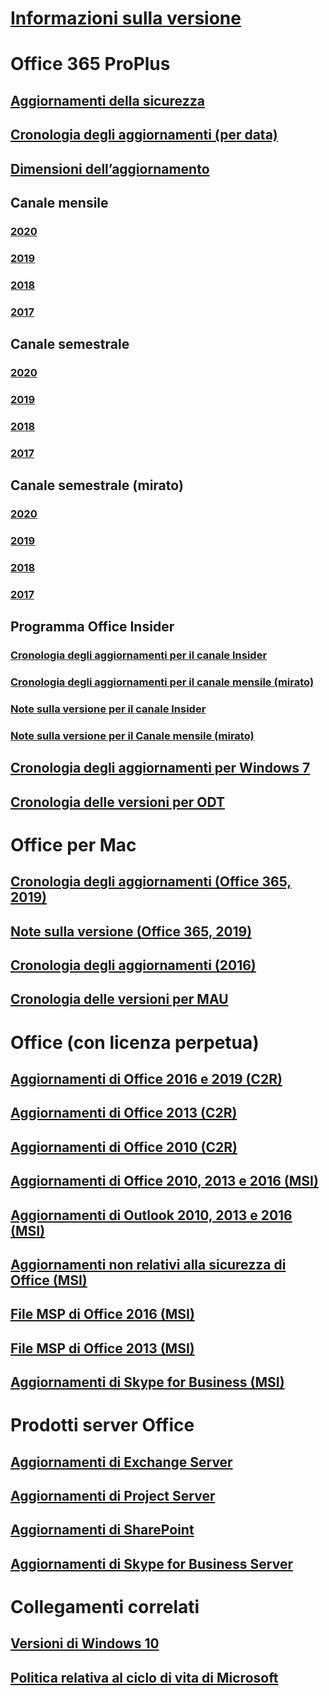 # [Informazioni sulla versione](release-notes-office365-proplus.md)
# Office 365 ProPlus
## [Aggiornamenti della sicurezza](office365-proplus-security-updates.md)
## [Cronologia degli aggiornamenti (per data)](update-history-office365-proplus-by-date.md)
## [Dimensioni dell’aggiornamento](download-sizes-office365-proplus-updates.md)

## Canale mensile
### [2020](monthly-channel-2020.md)
### [2019](monthly-channel-2019.md)
### [2018](monthly-channel-2018.md)
### [2017](monthly-channel-2017.md)

## Canale semestrale
### [2020](semi-annual-channel-2020.md)
### [2019](semi-annual-channel-2019.md)
### [2018](semi-annual-channel-2018.md)
### [2017](semi-annual-channel-2017.md)

## Canale semestrale (mirato)
### [2020](semi-annual-channel-targeted-2020.md)
### [2019](semi-annual-channel-targeted-2019.md)
### [2018](semi-annual-channel-targeted-2018.md)
### [2017](semi-annual-channel-targeted-2017.md)

## Programma Office Insider  
### [Cronologia degli aggiornamenti per il canale Insider](update-history-office-insider.md)
### [Cronologia degli aggiornamenti per il canale mensile (mirato)](update-history-monthly-channel-targeted.md)
### [Note sulla versione per il canale Insider](release-notes-office-insider.md)
### [Note sulla versione per il Canale mensile (mirato)](release-notes-monthly-channel-targeted.md)

## [Cronologia degli aggiornamenti per Windows 7](update-history-office-Win7.md)

## [Cronologia delle versioni per ODT](ODT-release-history.md)

# Office per Mac
## [Cronologia degli aggiornamenti (Office 365, 2019)](update-history-office-for-mac.md)
## [Note sulla versione (Office 365, 2019)](release-notes-office-for-mac.md)
## [Cronologia degli aggiornamenti (2016)](release-notes-office-2016-mac.md)
## [Cronologia delle versioni per MAU](release-history-microsoft-autoupdate.md)

# Office (con licenza perpetua)
## [Aggiornamenti di Office 2016 e 2019 (C2R)](update-history-office-2019.md)
## [Aggiornamenti di Office 2013 (C2R)](update-history-office-2013.md)
## [Aggiornamenti di Office 2010 (C2R)](update-history-office-2010-click-to-run.md)
## [Aggiornamenti di Office 2010, 2013 e 2016 (MSI)](office-updates-msi.md)
## [Aggiornamenti di Outlook 2010, 2013 e 2016 (MSI)](outlook-updates-msi.md)
## [Aggiornamenti non relativi alla sicurezza di Office (MSI)](office-MSI-non-security-updates.md)
## [File MSP di Office 2016 (MSI)](msp-files-office-2016.md)
## [File MSP di Office 2013 (MSI)](msp-files-office-2013.md)
## [Aggiornamenti di Skype for Business (MSI)](https://docs.microsoft.com/SkypeForBusiness/sfb-client-updates)

# Prodotti server Office
## [Aggiornamenti di Exchange Server](https://docs.microsoft.com/Exchange/new-features/build-numbers-and-release-dates)
## [Aggiornamenti di Project Server](project-server-updates.md)
## [Aggiornamenti di SharePoint](sharepoint-updates.md)
## [Aggiornamenti di Skype for Business Server](https://docs.microsoft.com/SkypeForBusiness/sfb-server-updates)

# Collegamenti correlati
## [Versioni di Windows 10](https://www.microsoft.com/itpro/windows-10/release-information)
## [Politica relativa al ciclo di vita di Microsoft](https://support.microsoft.com/lifecycle)
